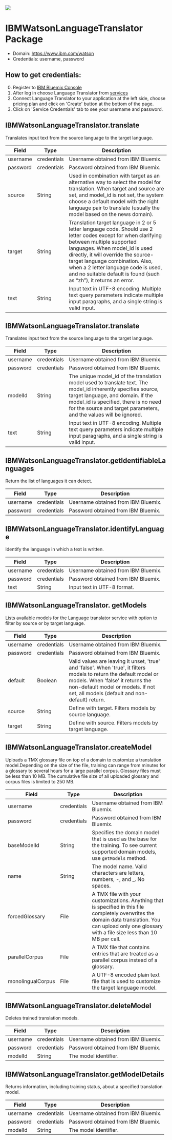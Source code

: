 [![](https://scdn.rapidapi.com/RapidAPI_banner.png)](https://rapidapi.com/package/IBMWatsonLanguageTranslator/functions?utm_source=RapidAPIGitHub_IBMTranslatorFunctions&utm_medium=button&utm_content=RapidAPI_GitHub)
# IBMWatsonLanguageTranslator Package

* Domain: https://www.ibm.com/watson
* Credentials: username, password

## How to get credentials: 
0. Register to [IBM Bluemix Console](https://console.ng.bluemix.net/registration/) 
1. After log in choose Language Translator from [services](https://console.ng.bluemix.net/catalog/?category=watson)
2. Connect Language Translator to your application at the left side, choose pricing plan and click on 'Create' button at the bottom of the page.
3. Click on 'Service Credentials' tab to see your username and password.

## IBMWatsonLanguageTranslator.translate
Translates input text from the source language to the target language.

| Field       | Type       | Description
|-------------|------------|----------
| username    | credentials| Username obtained from IBM Bluemix.
| password    | credentials| Password obtained from IBM Bluemix.
| source      | String     | Used in combination with target as an alternative way to select the model for translation. When target and source are set, and model_id is not set, the system choose a default model with the right language pair to translate (usually the model based on the news domain).
| target      | String     | Translation target language in 2 or 5 letter language code. Should use 2 letter codes except for when clarifying between multiple supported languages. When model_id is used directly, it will override the source-target language combination. Also, when a 2 letter language code is used, and no suitable default is found (such as “zh”), it returns an error.
| text        | String     | Input text in UTF-8 encoding. Multiple text query parameters indicate multiple input paragraphs, and a single string is valid input.

## IBMWatsonLanguageTranslator.translate
Translates input text from the source language to the target language.

| Field       | Type       | Description
|-------------|------------|----------
| username    | credentials| Username obtained from IBM Bluemix.
| password    | credentials| Password obtained from IBM Bluemix.
| modelId     | String     | The unique model_id of the translation model used to translate text. The model_id inherently specifies source, target language, and domain. If the model_id is specified, there is no need for the source and target parameters, and the values will be ignored.
| text        | String     | Input text in UTF-8 encoding. Multiple text query parameters indicate multiple input paragraphs, and a single string is valid input.

## IBMWatsonLanguageTranslator.getIdentifiableLanguages 
Return the list of languages it can detect.

| Field       | Type       | Description
|-------------|------------|----------
| username    | credentials| Username obtained from IBM Bluemix.
| password    | credentials| Password obtained from IBM Bluemix.

## IBMWatsonLanguageTranslator.identifyLanguage 
Identify the language in which a text is written.

| Field       | Type       | Description
|-------------|------------|----------
| username    | credentials| Username obtained from IBM Bluemix.
| password    | credentials| Password obtained from IBM Bluemix.
| text        | String     | Input text in UTF-8 format.

## IBMWatsonLanguageTranslator. getModels
Lists available models for the Language translator service with option to filter by source or by target language.

| Field       | Type       | Description
|-------------|------------|----------
| username    | credentials| Username obtained from IBM Bluemix.
| password    | credentials| Password obtained from IBM Bluemix.
| default     | Boolean    | Valid values are leaving it unset, 'true' and 'false'. When 'true', it filters models to return the default model or models. When 'false' it returns the non-default model or models. If not set, all models (default and non-default) return.
| source      | String     | Define with target. Filters models by source language.
| target      | String     | Define with source. Filters models by target language.

## IBMWatsonLanguageTranslator.createModel
Uploads a TMX glossary file on top of a domain to customize a translation model.Depending on the size of the file, training can range from minutes for a glossary to several hours for a large parallel corpus. Glossary files must be less than 10 MB. The cumulative file size of all uploaded glossary and corpus files is limited to 250 MB.

| Field            | Type       | Description
|------------------|------------|----------
| username         | credentials| Username obtained from IBM Bluemix.
| password         | credentials| Password obtained from IBM Bluemix.
| baseModelId      | String     | Specifies the domain model that is used as the base for the training. To see current supported domain models, use `getModels` method.
| name             | String     | The model name. Valid characters are letters, numbers, -, and _. No spaces.
| forcedGlossary   | File       | A TMX file with your customizations. Anything that is specified in this file completely overwrites the domain data translation. You can upload only one glossary with a file size less than 10 MB per call.
| parallelCorpus   | File       | A TMX file that contains entries that are treated as a parallel corpus instead of a glossary.
| monolingualCorpus| File       | A UTF-8 encoded plain text file that is used to customize the target language model.

## IBMWatsonLanguageTranslator.deleteModel
Deletes trained translation models.

| Field       | Type       | Description
|-------------|------------|----------
| username    | credentials| Username obtained from IBM Bluemix.
| password    | credentials| Password obtained from IBM Bluemix.
| modelId     | String     | The model identifier.

## IBMWatsonLanguageTranslator.getModelDetails
Returns information, including training status, about a specified translation model.

| Field       | Type       | Description
|-------------|------------|----------
| username    | credentials| Username obtained from IBM Bluemix.
| password    | credentials| Password obtained from IBM Bluemix.
| modelId     | String     | The model identifier.

